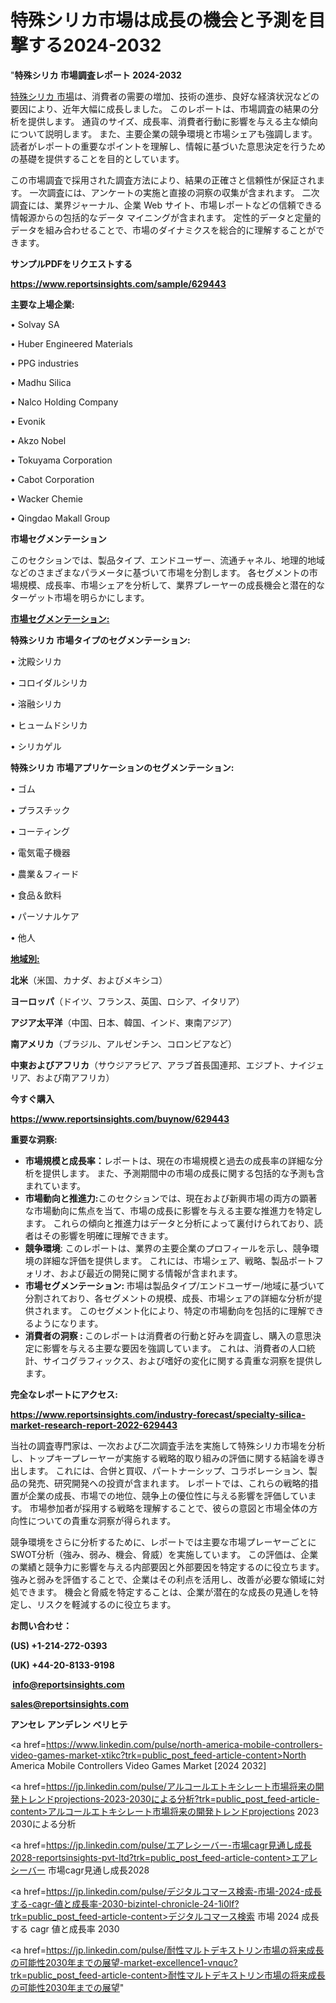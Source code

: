 # 特殊シリカ市場は成長の機会と予測を目撃する2024-2032

"<strong>特殊シリカ 市場調査レポート 2024-2032</strong>

<a href=https://www.reportsinsights.com/sample/629443>特殊シリカ 市場</a>は、消費者の需要の増加、技術の進歩、良好な経済状況などの要因により、近年大幅に成長しました。 このレポートは、市場調査の結果の分析を提供します。 通貨のサイズ、成長率、消費者行動に影響を与える主な傾向について説明します。 また、主要企業の競争環境と市場シェアも強調します。 読者がレポートの重要なポイントを理解し、情報に基づいた意思決定を行うための基礎を提供することを目的としています。

この市場調査で採用された調査方法により、結果の正確さと信頼性が保証されます。 一次調査には、アンケートの実施と直接の洞察の収集が含まれます。 二次調査には、業界ジャーナル、企業 Web サイト、市場レポートなどの信頼できる情報源からの包括的なデータ マイニングが含まれます。 定性的データと定量的データを組み合わせることで、市場のダイナミクスを総合的に理解することができます。

<strong><b>サンプルPDFをリクエストする</b></strong>

<a href=https://www.reportsinsights.com/sample/629443><strong><u>https://www.reportsinsights.com/sample/629443</u></strong></a>

<strong>主要な上場企業:</strong>

• Solvay SA

• Huber Engineered Materials

• PPG industries

• Madhu Silica

• Nalco Holding Company

• Evonik

• Akzo Nobel

• Tokuyama Corporation

• Cabot Corporation

• Wacker Chemie

• Qingdao Makall Group

<strong>市場セグメンテーション</strong>

このセクションでは、製品タイプ、エンドユーザー、流通チャネル、地理的地域などのさまざまなパラメータに基づいて市場を分割します。 各セグメントの市場規模、成長率、市場シェアを分析して、業界プレーヤーの成長機会と潜在的なターゲット市場を明らかにします。

<strong><u>市場セグメンテーション</u></strong><strong><u>:</u></strong>

<strong>特殊シリカ 市場タイプのセグメンテーション:</strong>

• 沈殿シリカ

• コロイダルシリカ

• 溶融シリカ

• ヒュームドシリカ

• シリカゲル

<strong>特殊シリカ 市場アプリケーションのセグメンテーション:</strong>

• ゴム

• プラスチック

• コーティング

• 電気電子機器

• 農業＆フィード

• 食品＆飲料

• パーソナルケア

• 他人

<strong><u>地域別</u></strong><strong><u>:</u></strong>

<strong>北米</strong>（米国、カナダ、およびメキシコ）

<strong>ヨーロッパ</strong>（ドイツ、フランス、英国、ロシア、イタリア）

<strong>アジア太平洋</strong>（中国、日本、韓国、インド、東南アジア）

<strong>南アメリカ</strong>（ブラジル、アルゼンチン、コロンビアなど）

<strong>中東およびアフリカ</strong>（サウジアラビア、アラブ首長国連邦、エジプト、ナイジェリア、および南アフリカ）

<strong>今すぐ購入</strong>

<a href=https://www.reportsinsights.com/buynow/629443><strong><u>https://www.reportsinsights.com/buynow/629443</u></strong></a>

<strong>重要な洞察:</strong>
<ul>
  <li><strong>市場規模と成長率：</strong>レポートは、現在の市場規模と過去の成長率の詳細な分析を提供します。 また、予測期間中の市場の成長に関する包括的な予測も含まれています。</li>
  <li><strong>市場動向と推進力:</strong>このセクションでは、現在および新興市場の両方の顕著な市場動向に焦点を当て、市場の成長に影響を与える主要な推進力を特定します。 これらの傾向と推進力はデータと分析によって裏付けられており、読者はその影響を明確に理解できます。</li>
  <li><strong>競争環境</strong>: このレポートは、業界の主要企業のプロフィールを示し、競争環境の詳細な評価を提供します。 これには、市場シェア、戦略、製品ポートフォリオ、および最近の開発に関する情報が含まれます。</li>
  <li><strong>市場セグメンテーション: </strong>市場は製品タイプ/エンドユーザー/地域に基づいて分割されており、各セグメントの規模、成長、市場シェアの詳細な分析が提供されます。 このセグメント化により、特定の市場動向を包括的に理解できるようになります。</li>
  <li><strong>消費者の洞察 : </strong>このレポートは消費者の行動と好みを調査し、購入の意思決定に影響を与える主要な要因を強調しています。 これは、消費者の人口統計、サイコグラフィックス、および嗜好の変化に関する貴重な洞察を提供します。</li>
</ul>
<strong>完全なレポートにアクセス:</strong>

<a href=https://www.reportsinsights.com/industry-forecast/specialty-silica-market-research-report-2022-629443><strong><u><b>https://www.reportsinsights.com/industry-forecast/specialty-silica-market-research-report-2022-629443</b></u></strong></a>

当社の調査専門家は、一次および二次調査手法を実施して特殊シリカ市場を分析し、トップキープレーヤーが実施する戦略的取り組みの評価に関する結論を導き出します。 これには、合併と買収、パートナーシップ、コラボレーション、製品の発売、研究開発への投資が含まれます。 レポートでは、これらの戦略的措置が企業の成長、市場での地位、競争上の優位性に与える影響を評価しています。 市場参加者が採用する戦略を理解することで、彼らの意図と市場全体の方向性についての貴重な洞察が得られます。

競争環境をさらに分析するために、レポートでは主要な市場プレーヤーごとにSWOT分析（強み、弱み、機会、脅威）を実施しています。 この評価は、企業の業績と競争力に影響を与える内部要因と外部要因を特定するのに役立ちます。 強みと弱みを評価することで、企業はその利点を活用し、改善が必要な領域に対処できます。 機会と脅威を特定することは、企業が潜在的な成長の見通しを特定し、リスクを軽減するのに役立ちます。

<strong>お問い合わせ：</strong>

<strong>(US) +1-214-272-0393</strong>

<strong>(UK) +44-20-8133-9198</strong>

<strong> </strong><a href=info@reportsinsights.com><strong><u>info@reportsinsights.com</u></strong></a>

<a href=sales@reportsinsights.com><strong><u>sales@reportsinsights.com</u></strong></a>

<strong>アンセレ アンデレン ベリヒテ</strong>

<a href=https://www.linkedin.com/pulse/north-america-mobile-controllers-video-games-market-xtikc?trk=public_post_feed-article-content>North America Mobile Controllers Video Games Market [2024 2032]</a>

<a href=https://jp.linkedin.com/pulse/アルコールエトキシレート市場将来の開発トレンドprojections-2023-2030による分析?trk=public_post_feed-article-content>アルコールエトキシレート市場将来の開発トレンドprojections 2023 2030による分析</a>

<a href=https://jp.linkedin.com/pulse/エアレシーバー-市場cagr見通し成長2028-reportsinsights-pvt-ltd?trk=public_post_feed-article-content>エアレシーバー 市場cagr見通し成長2028</a>

<a href=https://jp.linkedin.com/pulse/デジタルコマース検索-市場-2024-成長する-cagr-値と成長率-2030-bizintel-chronicle-24-1i0lf?trk=public_post_feed-article-content>デジタルコマース検索 市場 2024 成長する cagr 値と成長率 2030</a>

<a href=https://jp.linkedin.com/pulse/耐性マルトデキストリン市場の将来成長の可能性2030年までの展望-market-excellence1-vnquc?trk=public_post_feed-article-content>耐性マルトデキストリン市場の将来成長の可能性2030年までの展望</a>"
